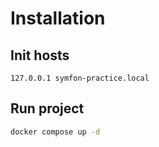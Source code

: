 # Installation #
## Init hosts ##
```aiignore
127.0.0.1 symfon-practice.local
```
## Run project ##
```bash
docker compose up -d
```
